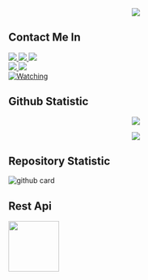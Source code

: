 </h1>
<p align="center">
  <img src="https://i.ibb.co/cyM9YyH/logoku.jpg" />
</p>

## Contact Me In

  <a href="https://instagram.com/nathanaelhananta"><img src="https://img.shields.io/badge/Instagram-E4405F?style=for-the-badge&logo=instagram&logoColor=white"/> 
  <a href="https://wa.me/6287834993722/"><img src="https://img.shields.io/badge/WhatsApp-25D366?style=for-the-badge&logo=whatsapp&logoColor=white" />
<a href="https://youtu.be/lLodz2UzUNg"><img src="https://img.shields.io/badge/YouTube-ZEROBOT-ff0000?style=for-the-badge&logo=youtube&logoColor=ff0000&link=https://youtube.com/c/ZEROBOT7" /><br>
   <a href="https://github.com/ZeroChanBot"><img src="https://img.shields.io/badge/-GitHub-black?style=flat-square&logo=github" /> 
  <a href="https://youtube.com/c/ZEROBOT7"><img src="https://img.shields.io/youtube/channel/subscribers/UC7SydwUESoyOQ3qZZuoaNHw?style=social" /> <br>
  <a href="https://komarev.com/ghpvc/?username=ZeroChanBot&color=blue&style=flat-square&label=Profile+Views"><img title="Watching" src="https://komarev.com/ghpvc/?username=ZeroChan&color=blue&style=flat-square&label=Profile+View"></a>
  </p>

## Github Statistic

<p align="center"><a href="https://github.com/ZeroChanBot"><img src="https://github-readme-stats.vercel.app/api?username=ZeroChanBot&show_icons=true&theme=radical"></a></p>
<p align="center"><a href="https://github.com/ZeroChanBot"><img src="https://github-readme-stats.vercel.app/api/top-langs/?username=ZeroChanBot&theme=radical&layout=compact"></a></p> 

## Repository Statistic
![github card](https://github-readme-stats.vercel.app/api/pin/?username=ZeroChanBot&repo=Candy-BOT&theme=dark)

## Rest Api
<a href="https://webraku.xyz"><img src="https://i.ibb.co/cyM9YyH/logoku.jpg" width="100" height="100"></a> 

